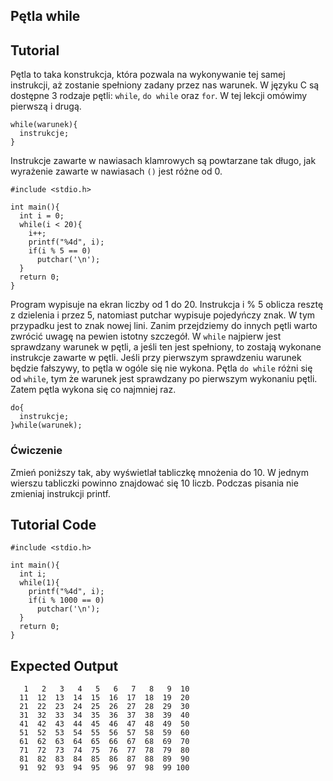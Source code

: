 Pętla while
-----------

Tutorial
--------

Pętla to taka konstrukcja, która pozwala na wykonywanie tej samej instrukcji, aż zostanie spełniony zadany przez nas warunek. W języku C są dostępne 3 rodzaje pętli: `while`, `do while` oraz `for`. W tej lekcji omówimy pierwszą i drugą.
	
	while(warunek){
	  instrukcje;
	}
	
Instrukcje zawarte w nawiasach klamrowych są powtarzane tak długo, jak wyrażenie zawarte w nawiasach `()` jest różne od 0.
	
	#include <stdio.h>
	
	int main(){
	  int i = 0;
	  while(i < 20){
	    i++;
	    printf("%4d", i);
	    if(i % 5 == 0)
	      putchar('\n');
	  }
	  return 0;
	}
	
Program wypisuje na ekran liczby od 1 do 20. Instrukcja i % 5 oblicza resztę z dzielenia i przez 5, natomiast putchar wypisuje pojedyńczy znak. W tym przypadku jest to znak nowej lini.
Zanim przejdziemy do innych pętli warto zwrócić uwagę na pewien istotny szczegół. W `while` najpierw jest sprawdzany warunek w pętli, a jeśli ten jest spełniony, to zostają wykonane instrukcje zawarte w pętli. Jeśli przy pierwszym sprawdzeniu warunek będzie fałszywy, to pętla w ogóle się nie wykona.
Pętla `do while` różni się od `while`, tym że warunek jest sprawdzany po pierwszym wykonaniu pętli. Zatem pętla wykona się co najmniej raz.
	
	do{
	  instrukcje;
	}while(warunek);
	

### Ćwiczenie

Zmień poniższy tak, aby wyświetlał tabliczkę mnożenia do 10. W jednym wierszu tabliczki powinno znajdować się 10 liczb. Podczas pisania nie zmieniaj instrukcji printf.

Tutorial Code
-------------
	
	#include <stdio.h>
	
	int main(){
	  int i;
	  while(1){
	    printf("%4d", i);
	    if(i % 1000 == 0)
	      putchar('\n');
	  }
	  return 0;
	}
	 
Expected Output
---------------
	   1   2   3   4   5   6   7   8   9  10
	  11  12  13  14  15  16  17  18  19  20
	  21  22  23  24  25  26  27  28  29  30
	  31  32  33  34  35  36  37  38  39  40
	  41  42  43  44  45  46  47  48  49  50
	  51  52  53  54  55  56  57  58  59  60
	  61  62  63  64  65  66  67  68  69  70
	  71  72  73  74  75  76  77  78  79  80
	  81  82  83  84  85  86  87  88  89  90
	  91  92  93  94  95  96  97  98  99 100